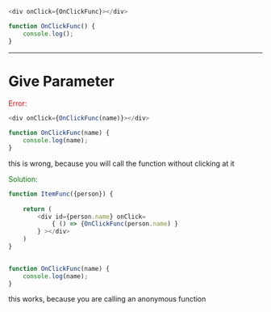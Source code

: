 ```js
<div onClick={OnClickFunc}></div>

function OnClickFunc() {
	console.log();
}
```
---
# Give Parameter

<span style="color:red">Error:</span> 
```js
<div onClick={OnClickFunc(name)}></div>

function OnClickFunc(name) {
	console.log(name);
}
```
this is wrong, because you will call the function without clicking at it

<span style="color:green">Solution:</span> 
```js
function ItemFunc({person}) {
  
    return (
        <div id={person.name} onClick=
	        { () => {OnClickFunc(person.name) }
        } ></div>
    )
}

  
function OnClickFunc(name) {
    console.log(name);
}
```
this works, because you are calling an anonymous function
